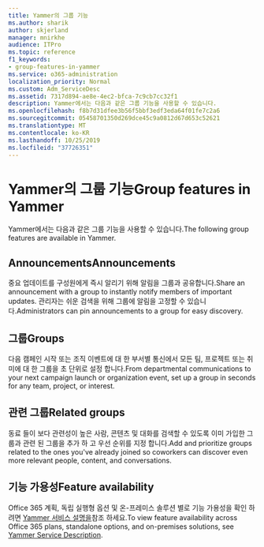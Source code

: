```yaml
---
title: Yammer의 그룹 기능
ms.author: sharik
author: skjerland
manager: mnirkhe
audience: ITPro
ms.topic: reference
f1_keywords:
- group-features-in-yammer
ms.service: o365-administration
localization_priority: Normal
ms.custom: Adm_ServiceDesc
ms.assetid: 7317d894-ae8e-4ec2-bfca-7c9cb7cc32f1
description: Yammer에서는 다음과 같은 그룹 기능을 사용할 수 있습니다.
ms.openlocfilehash: f8b7d31dfee3b56f5bbf3edf3eda64f01fe7c2a6
ms.sourcegitcommit: 05458701350d269dce45c9a0812d67d653c52621
ms.translationtype: MT
ms.contentlocale: ko-KR
ms.lasthandoff: 10/25/2019
ms.locfileid: "37726351"
---
```

# <a name="group-features-in-yammer"></a><span data-ttu-id="2dff7-103">Yammer의 그룹 기능</span><span class="sxs-lookup"><span data-stu-id="2dff7-103">Group features in Yammer</span></span>

<span data-ttu-id="2dff7-104">Yammer에서는 다음과 같은 그룹 기능을 사용할 수 있습니다.</span><span class="sxs-lookup"><span data-stu-id="2dff7-104">The following group features are available in Yammer.</span></span>
  
## <a name="announcements"></a><span data-ttu-id="2dff7-105">Announcements</span><span class="sxs-lookup"><span data-stu-id="2dff7-105">Announcements</span></span>

<span data-ttu-id="2dff7-106">중요 업데이트를 구성원에게 즉시 알리기 위해 알림을 그룹과 공유합니다.</span><span class="sxs-lookup"><span data-stu-id="2dff7-106">Share an announcement with a group to instantly notify members of important updates.</span></span> <span data-ttu-id="2dff7-107">관리자는 쉬운 검색을 위해 그룹에 알림을 고정할 수 있습니다.</span><span class="sxs-lookup"><span data-stu-id="2dff7-107">Administrators can pin announcements to a group for easy discovery.</span></span>
  
## <a name="groups"></a><span data-ttu-id="2dff7-108">그룹</span><span class="sxs-lookup"><span data-stu-id="2dff7-108">Groups</span></span>

<span data-ttu-id="2dff7-109">다음 캠페인 시작 또는 조직 이벤트에 대 한 부서별 통신에서 모든 팀, 프로젝트 또는 취미에 대 한 그룹을 초 단위로 설정 합니다.</span><span class="sxs-lookup"><span data-stu-id="2dff7-109">From departmental communications to your next campaign launch or organization event, set up a group in seconds for any team, project, or interest.</span></span>
  
## <a name="related-groups"></a><span data-ttu-id="2dff7-110">관련 그룹</span><span class="sxs-lookup"><span data-stu-id="2dff7-110">Related groups</span></span>

<span data-ttu-id="2dff7-111">동료 들이 보다 관련성이 높은 사람, 콘텐츠 및 대화를 검색할 수 있도록 이미 가입한 그룹과 관련 된 그룹을 추가 하 고 우선 순위를 지정 합니다.</span><span class="sxs-lookup"><span data-stu-id="2dff7-111">Add and prioritize groups related to the ones you've already joined so coworkers can discover even more relevant people, content, and conversations.</span></span>
  
## <a name="feature-availability"></a><span data-ttu-id="2dff7-112">기능 가용성</span><span class="sxs-lookup"><span data-stu-id="2dff7-112">Feature availability</span></span>

<span data-ttu-id="2dff7-113">Office 365 계획, 독립 실행형 옵션 및 온-프레미스 솔루션 별로 기능 가용성을 확인 하려면 [Yammer 서비스 설명을](yammer-service-description.md)참조 하세요.</span><span class="sxs-lookup"><span data-stu-id="2dff7-113">To view feature availability across Office 365 plans, standalone options, and on-premises solutions, see [Yammer Service Description](yammer-service-description.md).</span></span>
  